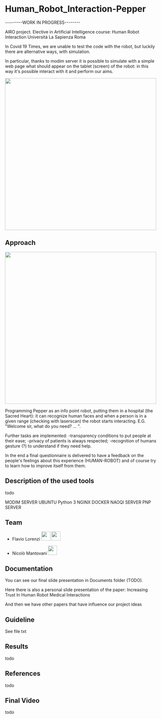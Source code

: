 # Human_Robot_Interaction-Pepper

---------WORK IN PROGRESS--------

AIRO project. Elective in Artificial Intelligence course: Human Robot Interaction
Università La Sapienza Roma

In Covid 19 Times, we are unable to test the code with the robot, but luckily there are alternative ways, with simulation.

In particular, thanks to modim server it is possible to simulate with a simple web page what should appear on the tablet (screen) of the robot: in this way it's possible interact with it and perform our aims.


<a href="https://www.dis.uniroma1.it/"><img src="http://www.dis.uniroma1.it/sites/default/files/marchio%20logo%20eng%20jpg.jpg" width="500"></a>



## Approach 

<a href="https://www.dis.uniroma1.it/"><img src="https://www.google.com/url?sa=i&url=https%3A%2F%2Far.pinterest.com%2Fpin%2F310607705523021629%2F&psig=AOvVaw0kEkaMCthSBcS8vSTHsN24&ust=1590566817694000&source=images&cd=vfe&ved=0CAIQjRxqFwoTCODIkqOJ0ekCFQAAAAAdAAAAABAJ" width="500"></a>


Programming Pepper as an info point robot, putting them in a hospital (the Sacred Heart): it can recognize human faces and when a person is in a given range (checking with laserscan) the robot starts interacting.
E.G. "Welcome sir, what do you need? ... ".

Further tasks are implemented: -transparency conditions to put people at their ease; -privacy of patients is always respected; -recognition of humans gesture (?) to understand if they need help.

In the end a final questionnaire is delivered to have a feedback on the people's feelings about this experience (HUMAN-ROBOT) and of course try to learn how to improve itself from them.


## Description of the used tools
todo

MODIM SERVER
UBUNTU
Python 3
NGINX
DOCKER
NAOQI SERVER
PNP SERVER

## Team
* Flavio Lorenzi <a href="https://github.com/FlavioLorenzi"><img src="https://upload.wikimedia.org/wikipedia/commons/thumb/9/91/Octicons-mark-github.svg/1024px-Octicons-mark-github.svg.png" width="30"></a>
<a href="https://www.linkedin.com/in/flavio-lorenzi-875982171/"><img src="https://www.tecnomagazine.it/tech/wp-content/uploads/2013/05/linkedin-aggiungere-immagini.png" width="30"></a>

* Nicolò Mantovani <a href="https://github.com/Nicodman"><img src="https://upload.wikimedia.org/wikipedia/commons/thumb/9/91/Octicons-mark-github.svg/1024px-Octicons-mark-github.svg.png" width="30"></a>


## Documentation
You can see our final slide presentation in Documents folder (TODO).

Here there is also a personal slide presentation of the paper: Increasing Trust In Human Robot Medical Interactions

And then we have other papers that have influence our project ideas


## Guideline
See file txt

## Results
todo

## References
todo

## Final Video
todo

